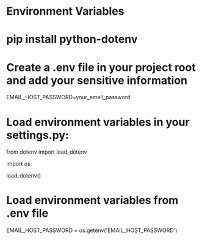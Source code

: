 
Environment Variables
====================
pip install python-dotenv
======================


Create a .env file in your project root and add your sensitive information
===========
EMAIL_HOST_PASSWORD=your_email_password

Load environment variables in your settings.py:
===================
from dotenv import load_dotenv <p>
import os  <p>
load_dotenv()  <p>
# Load environment variables from .env file 
EMAIL_HOST_PASSWORD = os.getenv('EMAIL_HOST_PASSWORD')

